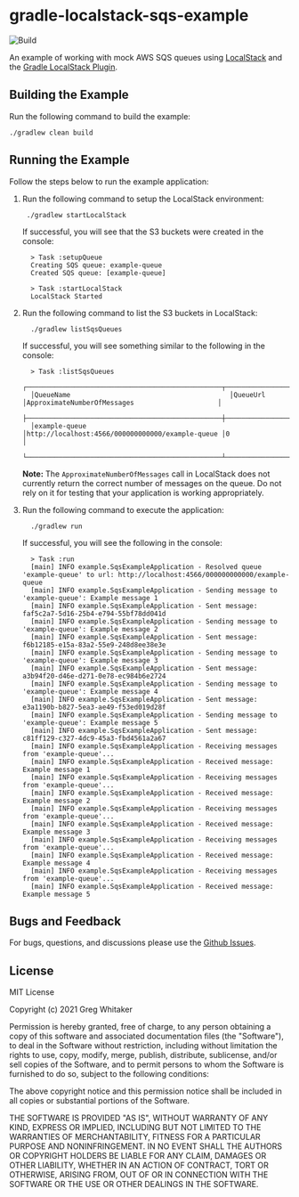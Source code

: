 # gradle-localstack-sqs-example
![Build](https://github.com/gregwhitaker/gradle-localstack-sqs-example/workflows/Build/badge.svg)

An example of working with mock AWS SQS queues using [LocalStack](https://github.com/localstack/localstack) and the [Gradle LocalStack Plugin](https://github.com/Nike-Inc/gradle-localstack).

## Building the Example
Run the following command to build the example:

    ./gradlew clean build

## Running the Example
Follow the steps below to run the example application:

1. Run the following command to setup the LocalStack environment:

        ./gradlew startLocalStack

   If successful, you will see that the S3 buckets were created in the console:

         > Task :setupQueue
         Creating SQS queue: example-queue
         Created SQS queue: [example-queue]
         
         > Task :startLocalStack
         LocalStack Started

2. Run the following command to list the S3 buckets in LocalStack:

         ./gradlew listSqsQueues

   If successful, you will see something similar to the following in the console:
   
         > Task :listSqsQueues
         ┌─────────────────────────────────────────────────┬─────────────────────────────────────────────────┬────────────────────────────────────────────────┐
         │QueueName                                        │QueueUrl                                         │ApproximateNumberOfMessages                     │
         ├─────────────────────────────────────────────────┼─────────────────────────────────────────────────┼────────────────────────────────────────────────┤
         │example-queue                                    │http://localhost:4566/000000000000/example-queue │0                                               │
         └─────────────────────────────────────────────────┴─────────────────────────────────────────────────┴────────────────────────────────────────────────┘

    **Note:** The `ApproximateNumberOfMessages` call in LocalStack does not currently return the correct number of messages on the queue. Do not rely on it for
    testing that your application is working appropriately.
    
3. Run the following command to execute the application:

         ./gradlew run

   If successful, you will see the following in the console:

         > Task :run
         [main] INFO example.SqsExampleApplication - Resolved queue 'example-queue' to url: http://localhost:4566/000000000000/example-queue
         [main] INFO example.SqsExampleApplication - Sending message to 'example-queue': Example message 1
         [main] INFO example.SqsExampleApplication - Sent message: faf5c2a7-5d16-25b4-e794-55bf78dd041d
         [main] INFO example.SqsExampleApplication - Sending message to 'example-queue': Example message 2
         [main] INFO example.SqsExampleApplication - Sent message: f6b12185-e15a-83a2-55e9-248d8ee38e3e
         [main] INFO example.SqsExampleApplication - Sending message to 'example-queue': Example message 3
         [main] INFO example.SqsExampleApplication - Sent message: a3b94f20-d46e-d271-0e78-ec984b6e2724
         [main] INFO example.SqsExampleApplication - Sending message to 'example-queue': Example message 4
         [main] INFO example.SqsExampleApplication - Sent message: e3a1190b-b827-5ea3-ae49-f53ed019d28f
         [main] INFO example.SqsExampleApplication - Sending message to 'example-queue': Example message 5
         [main] INFO example.SqsExampleApplication - Sent message: c81ff129-c327-4dc9-45a3-fbd4561a2a67
         [main] INFO example.SqsExampleApplication - Receiving messages from 'example-queue'...
         [main] INFO example.SqsExampleApplication - Received message: Example message 1
         [main] INFO example.SqsExampleApplication - Receiving messages from 'example-queue'...
         [main] INFO example.SqsExampleApplication - Received message: Example message 2
         [main] INFO example.SqsExampleApplication - Receiving messages from 'example-queue'...
         [main] INFO example.SqsExampleApplication - Received message: Example message 3
         [main] INFO example.SqsExampleApplication - Receiving messages from 'example-queue'...
         [main] INFO example.SqsExampleApplication - Received message: Example message 4
         [main] INFO example.SqsExampleApplication - Receiving messages from 'example-queue'...
         [main] INFO example.SqsExampleApplication - Received message: Example message 5

## Bugs and Feedback
For bugs, questions, and discussions please use the [Github Issues](https://github.com/gregwhitaker/gradle-localstack-sqs-example/issues).

## License
MIT License

Copyright (c) 2021 Greg Whitaker

Permission is hereby granted, free of charge, to any person obtaining a copy
of this software and associated documentation files (the "Software"), to deal
in the Software without restriction, including without limitation the rights
to use, copy, modify, merge, publish, distribute, sublicense, and/or sell
copies of the Software, and to permit persons to whom the Software is
furnished to do so, subject to the following conditions:

The above copyright notice and this permission notice shall be included in all
copies or substantial portions of the Software.

THE SOFTWARE IS PROVIDED "AS IS", WITHOUT WARRANTY OF ANY KIND, EXPRESS OR
IMPLIED, INCLUDING BUT NOT LIMITED TO THE WARRANTIES OF MERCHANTABILITY,
FITNESS FOR A PARTICULAR PURPOSE AND NONINFRINGEMENT. IN NO EVENT SHALL THE
AUTHORS OR COPYRIGHT HOLDERS BE LIABLE FOR ANY CLAIM, DAMAGES OR OTHER
LIABILITY, WHETHER IN AN ACTION OF CONTRACT, TORT OR OTHERWISE, ARISING FROM,
OUT OF OR IN CONNECTION WITH THE SOFTWARE OR THE USE OR OTHER DEALINGS IN THE
SOFTWARE.
